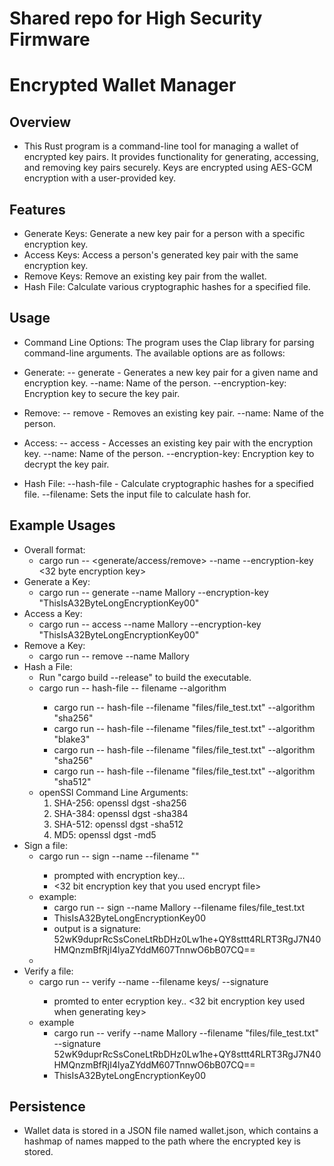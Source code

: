 # Shared repo for High Security Firmware

# Encrypted Wallet Manager

## Overview
- This Rust program is a command-line tool for managing a wallet of encrypted key pairs. It provides functionality for generating, accessing, and removing key pairs securely. Keys are encrypted using AES-GCM encryption with a user-provided key.

## Features
- Generate Keys: Generate a new key pair for a person with a specific encryption key.
- Access Keys: Access a person's generated key pair with the same encryption key.
- Remove Keys: Remove an existing key pair from the wallet.
- Hash File: Calculate various cryptographic hashes for a specified file.

## Usage
- Command Line Options: The program uses the Clap library for parsing command-line arguments. The available options are as follows:

- Generate: -- generate - Generates a new key pair for a given name and encryption key.
    --name: Name of the person.
    --encryption-key: Encryption key to secure the key pair.
- Remove: -- remove - Removes an existing key pair.
    --name: Name of the person.
- Access: -- access - Accesses an existing key pair with the encryption key.
    --name: Name of the person.
    --encryption-key: Encryption key to decrypt the key pair.
- Hash File: --hash-file - Calculate cryptographic hashes for a specified file.
    --filename: Sets the input file to calculate hash for.

## Example Usages
- Overall format:
    - cargo run -- <generate/access/remove> --name <name> --encryption-key <32 byte encryption key>
- Generate a Key:
    - cargo run -- generate --name Mallory --encryption-key "ThisIsA32ByteLongEncryptionKey00"
- Access a Key:
    - cargo run -- access --name Mallory --encryption-key "ThisIsA32ByteLongEncryptionKey00"
- Remove a Key:
    - cargo run -- remove --name Mallory
- Hash a File:
    - Run "cargo build --release" to build the executable.
    - cargo run -- hash-file -- filename <filename> --algorithm <algo name>
        - cargo run -- hash-file --filename "files/file_test.txt" --algorithm "sha256"
        - cargo run -- hash-file --filename "files/file_test.txt" --algorithm "blake3"
        - cargo run -- hash-file --filename "files/file_test.txt" --algorithm "sha256"
        - cargo run -- hash-file --filename "files/file_test.txt" --algorithm "sha512"
    - openSSl Command Line Arguments:
        1. SHA-256:  openssl dgst -sha256 <filename>
        2. SHA-384:  openssl dgst -sha384 <filename>
        3. SHA-512:  openssl dgst -sha512 <filename>
        4. MD5:      openssl dgst -md5 <filename>
- Sign a file:
    - cargo run -- sign --name <name> --filename "<path to existing file>"
        - prompted with encryption key...
        - <32 bit encryption key that you used encrypt file>
    - example:
        - cargo run -- sign --name Mallory --filename files/file_test.txt
        - ThisIsA32ByteLongEncryptionKey00
        - output is a signature: 52wK9duprRcSsConeLtRbDHz0Lw1he+QY8sttt4RLRT3RgJ7N40HMQnzmBfRjI4lyaZYddM607TnnwO6bB07CQ==
    - 
- Verify a file:
    - cargo run -- verify --name <name> --filename keys/<file name> --signature <signature given from sign>
        - promted to enter ecryption key.. <32 bit encryption key used when generating key>
    - example
        - cargo run -- verify --name Mallory --filename "files/file_test.txt" --signature 52wK9duprRcSsConeLtRbDHz0Lw1he+QY8sttt4RLRT3RgJ7N40HMQnzmBfRjI4lyaZYddM607TnnwO6bB07CQ==
        - ThisIsA32ByteLongEncryptionKey00



## Persistence
- Wallet data is stored in a JSON file named wallet.json, which contains a hashmap of names mapped to the path where the encrypted key is stored.
